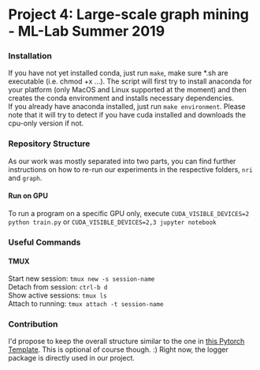 # Project 4: Large-scale graph mining - ML-Lab Summer 2019


### Installation
If you have not yet installed conda, just run `make`, make sure *.sh are executable (i.e. chmod +x ...). The script will first try to install anaconda for your platform 
(only MacOS and Linux supported at the moment) and then creates the conda environment and installs necessary dependencies.  
If you already have anaconda installed, just run `make environment`.
Please note that it will try to detect if you have cuda installed and downloads the cpu-only version if not.

### Repository Structure
As our work was mostly separated into two parts, you can find further instructions on 
how to re-run our experiments in the respective folders, `nri` and `graph`.

#### Run on GPU
To run a program on a specific GPU only, execute
`CUDA_VISIBLE_DEVICES=2 python train.py` or `CUDA_VISIBLE_DEVICES=2,3 jupyter notebook`


### Useful Commands
#### TMUX
Start new session: `tmux new -s session-name`  
Detach from session: `ctrl-b d`   
Show active sessions: `tmux ls`  
Attach to running: `tmux attach -t session-name`  



### Contribution
I'd propose to keep the overall structure similar to the one 
in [this Pytorch Template](https://github.com/victoresque/pytorch-template). This is optional of course though. :)
Right now, the logger package is directly used in our project.